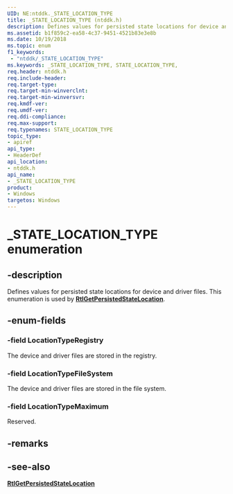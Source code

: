 ```yaml
---
UID: NE:ntddk._STATE_LOCATION_TYPE
title: _STATE_LOCATION_TYPE (ntddk.h)
description: Defines values for persisted state locations for device and driver files. 
ms.assetid: b1f859c2-ea58-4c37-9451-4521b83e3e8b
ms.date: 10/19/2018
ms.topic: enum
f1_keywords:
 - "ntddk/_STATE_LOCATION_TYPE"
ms.keywords: _STATE_LOCATION_TYPE, STATE_LOCATION_TYPE, 
req.header: ntddk.h
req.include-header:
req.target-type:
req.target-min-winverclnt:
req.target-min-winversvr:
req.kmdf-ver:
req.umdf-ver:
req.ddi-compliance:
req.max-support:
req.typenames: STATE_LOCATION_TYPE
topic_type: 
- apiref
api_type: 
- HeaderDef
api_location:
- ntddk.h
api_name: 
- _STATE_LOCATION_TYPE
product:
- Windows
targetos: Windows
---
```


# _STATE_LOCATION_TYPE enumeration

## -description

Defines values for persisted state locations for device and driver files. This enumeration is used by [**RtlGetPersistedStateLocation**](nf-ntddk-rtlgetpersistedstatelocation.md).

## -enum-fields

### -field LocationTypeRegistry
The device and driver files are stored in the registry.

### -field LocationTypeFileSystem
The device and driver files are stored in the file system.

### -field LocationTypeMaximum
Reserved.

## -remarks

## -see-also
[**RtlGetPersistedStateLocation**](nf-ntddk-rtlgetpersistedstatelocation.md)

